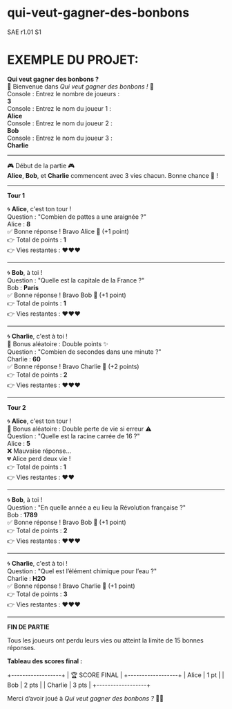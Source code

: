# qui-veut-gagner-des-bonbons
SAE r1.01 S1


# **EXEMPLE DU PROJET:**

**Qui veut gagner des bonbons ?**  
🎉 Bienvenue dans *Qui veut gagner des bonbons !* 🎉  
Console : Entrez le nombre de joueurs :  
**3**  
Console : Entrez le nom du joueur 1 :  
**Alice**  
Console : Entrez le nom du joueur 2 :  
**Bob**  
Console : Entrez le nom du joueur 3 :  
**Charlie**

---

🎮 Début de la partie 🎮  
**Alice**, **Bob**, et **Charlie** commencent avec 3 vies chacun. Bonne chance 🍬 !  

---

**Tour 1**  

🌀 **Alice**, c'est ton tour !  
Question : "Combien de pattes a une araignée ?"  
Alice : **8**  
✅ Bonne réponse ! Bravo Alice 🎉 (+1 point)  
👉 Total de points : **1**  
👉 Vies restantes : ❤️❤️❤️  

---

🌀 **Bob**, à toi !  
Question : "Quelle est la capitale de la France ?"  
Bob : **Paris**  
✅ Bonne réponse ! Bravo Bob 🎉 (+1 point)  
👉 Total de points : **1**  
👉 Vies restantes : ❤️❤️❤️  

---

🌀 **Charlie**, c'est à toi !  
🎲 Bonus aléatoire : Double points ✨  
Question : "Combien de secondes dans une minute ?"  
Charlie : **60**  
✅ Bonne réponse ! Bravo Charlie 🎉 (+2 points)  
👉 Total de points : **2**  
👉 Vies restantes : ❤️❤️❤️  

---

**Tour 2**  

🌀 **Alice**, c'est ton tour !  
🎲 Bonus aléatoire : Double perte de vie si erreur ⚠️  
Question : "Quelle est la racine carrée de 16 ?"  
Alice : **5**  
❌ Mauvaise réponse...  
💔 Alice perd deux vie !  
👉 Total de points : **1**  
👉 Vies restantes : ❤️❤️  

---

🌀 **Bob**, à toi !  
Question : "En quelle année a eu lieu la Révolution française ?"  
Bob : **1789**  
✅ Bonne réponse ! Bravo Bob 🎉 (+1 point)  
👉 Total de points : **2**  
👉 Vies restantes : ❤️❤️❤️  

---

🌀 **Charlie**, c'est à toi !  
Question : "Quel est l’élément chimique pour l’eau ?"  
Charlie : **H2O**  
✅ Bonne réponse ! Bravo Charlie 🎉 (+1 point)  
👉 Total de points : **3**  
👉 Vies restantes : ❤️❤️❤️  

---

**FIN DE PARTIE**  

Tous les joueurs ont perdu leurs vies ou atteint la limite de 15 bonnes réponses.  

**Tableau des scores final :**  

+------------------+
|  🏆 SCORE FINAL  |
+------------------+
| Alice   |  1 pt  |
| Bob     |  2 pts |
| Charlie |  3 pts |
+------------------+


Merci d’avoir joué à *Qui veut gagner des bonbons ?* 🍬🎉  